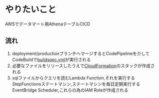 # やりたいこと
AWSでデータマート用AthenaテーブルCICD

## 流れ
1. deployment/productionブランチへマージするとCodePipelineを介してCodeBuildで[buildspec.yml](https://github.com/nijigen-plot/AWS-datamart-cicd-sourcecode/blob/master/aws/buildspec.yml)が実行される
2. 必要なファイルをリリースしたうえで[CloudFormation](https://github.com/nijigen-plot/AWS-datamart-cicd-sourcecode/blob/master/aws/cloudformation/datamart-cicd.yml)のスタックが作成される
3. sqlファイルからクエリを読むLambda Function,それを実行するStepFunctionsステートマシン,ステートマシンを毎日定期実行するEventBridge Scheduler,これらの為のIAM Roleが作成される